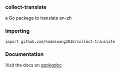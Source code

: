 ### collect-translate

a Go package to translate en-zh

### Importing

    import github.com/hadeswang2016/collect-translate

### Documentation

Visit the docs on [gopkgdoc](https://godoc.org/github.com/hadeswang2016/collect-translate)